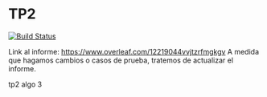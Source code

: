 # TP2
[![Build Status](https://travis-ci.org/julianquino/TP2.svg?branch=master)](https://travis-ci.org/julianquino/TP2)

Link al informe: https://www.overleaf.com/12219044vvjtzrfmgkgv
A medida que hagamos cambios o casos de prueba, tratemos de actualizar el informe.


tp2 algo 3
